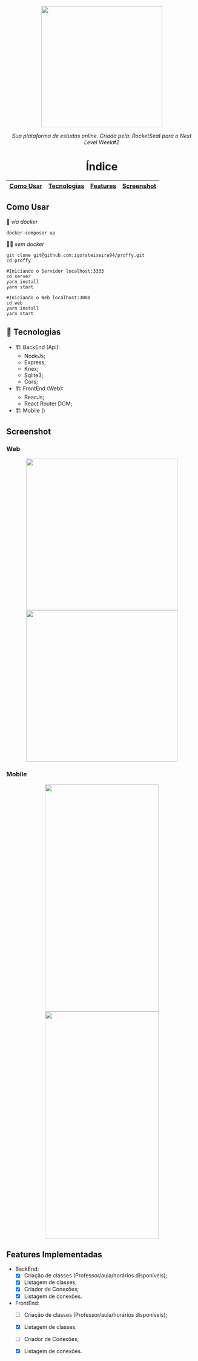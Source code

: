 <p align="center">
<img src="https://user-images.githubusercontent.com/47749249/89240844-b897e700-d5d3-11ea-850d-5f95d08833c7.png" width="320px"/>
<p align="center"><i>Sua plataforma de estudos online. Criada pela: RocketSeat para o Next Level Week#2</i></p>
</p>

<h1 align="center">Índice</h1>
 
[Como Usar](#como-usar)  | [Tecnologias](#rocket-tecnologias) |  [Features](#features-implementadas) |  [Screenshot](#screenshot)
:-------:                | ------:                            |:-------:                             | ------:



## Como Usar

🐋️ *via docker*

```shell
docker-composer up
```

 👨‍💻️ *sem docker*

```shell
git clone git@github.com:igorsteixeira94/proffy.git
cd proffy

#Iniciando o Servidor localhost:3333
cd server
yarn install
yarn start

#Iniciando o Web localhost:3000
cd web
yarn install
yarn start
```


 
## :rocket: Tecnologias

* 🏗️ BackEnd (Api):
  * NodeJs;
  * Express;
  * Knex;
  * Sqlite3;
  * Cors;
* 🏗️ FrontEnd (Web):
  * ReacJs;
  * React Router DOM;
* 🏗️ Mobile ()



## Screenshot

### Web

<p align="center">
<img src="https://user-images.githubusercontent.com/47749249/89241645-eb42df00-d5d5-11ea-9e7f-d497e2794fb4.png" width="400px"/>
<img src="https://user-images.githubusercontent.com/47749249/89241649-ebdb7580-d5d5-11ea-84c1-77a596233305.png" width="400px"/>
</p>

### Mobile
<p align="center">
<img src="https://user-images.githubusercontent.com/47749249/89241878-7de37e00-d5d6-11ea-8dae-ebbcf8589565.png" width="300px" height="600px"/>
<img src="https://user-images.githubusercontent.com/47749249/89241881-7f14ab00-d5d6-11ea-8a18-af0ec3504d77.png" width="300px" height="600px"/>
</p>


## Features Implementadas

* BackEnd:
  * [x] Criação de classes (Professor/aula/horários disponíveis);
  * [x] Listagem de classes;
  * [x] Criador de Conexões;
  * [x] Listagem de conexões.

* FrontEnd:
  * [ ] Criação de classes (Professor/aula/horários disponíveis);
  * [x] Listagem de classes;
  * [ ] Criador de Conexões;
  * [x] Listagem de conexões.

